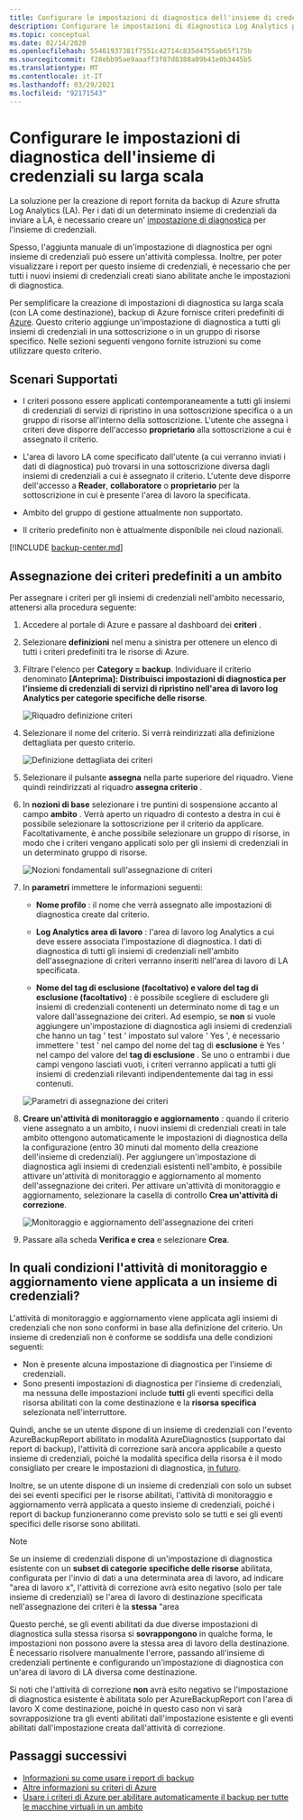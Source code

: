 ```yaml
---
title: Configurare le impostazioni di diagnostica dell'insieme di credenziali su larga scala
description: Configurare le impostazioni di diagnostica Log Analytics per tutti gli insiemi di credenziali in un determinato ambito usando criteri di Azure
ms.topic: conceptual
ms.date: 02/14/2020
ms.openlocfilehash: 55461937381f7551c42714c835d4755ab65f175b
ms.sourcegitcommit: f28ebb95ae9aaaff3f87d8388a09b41e0b3445b5
ms.translationtype: MT
ms.contentlocale: it-IT
ms.lasthandoff: 03/29/2021
ms.locfileid: "92171543"
---
```

# <a name="configure-vault-diagnostics-settings-at-scale"></a>Configurare le impostazioni di diagnostica dell'insieme di credenziali su larga scala

La soluzione per la creazione di report fornita da backup di Azure sfrutta Log Analytics (LA). Per i dati di un determinato insieme di credenziali da inviare a LA, è necessario creare un' [impostazione di diagnostica](./backup-azure-diagnostic-events.md) per l'insieme di credenziali.

Spesso, l'aggiunta manuale di un'impostazione di diagnostica per ogni insieme di credenziali può essere un'attività complessa. Inoltre, per poter visualizzare i report per questo insieme di credenziali, è necessario che per tutti i nuovi insiemi di credenziali creati siano abilitate anche le impostazioni di diagnostica.

Per semplificare la creazione di impostazioni di diagnostica su larga scala (con LA come destinazione), backup di Azure fornisce criteri predefiniti di [Azure](../governance/policy/index.yml). Questo criterio aggiunge un'impostazione di diagnostica a tutti gli insiemi di credenziali in una sottoscrizione o in un gruppo di risorse specifico. Nelle sezioni seguenti vengono fornite istruzioni su come utilizzare questo criterio.

## <a name="supported-scenarios"></a>Scenari Supportati

* I criteri possono essere applicati contemporaneamente a tutti gli insiemi di credenziali di servizi di ripristino in una sottoscrizione specifica o a un gruppo di risorse all'interno della sottoscrizione. L'utente che assegna i criteri deve disporre dell'accesso **proprietario** alla sottoscrizione a cui è assegnato il criterio.

* L'area di lavoro LA come specificato dall'utente (a cui verranno inviati i dati di diagnostica) può trovarsi in una sottoscrizione diversa dagli insiemi di credenziali a cui è assegnato il criterio. L'utente deve disporre dell'accesso a **Reader**, **collaboratore** o **proprietario** per la sottoscrizione in cui è presente l'area di lavoro la specificata.

* Ambito del gruppo di gestione attualmente non supportato.

* Il criterio predefinito non è attualmente disponibile nei cloud nazionali.

[!INCLUDE [backup-center.md](../../includes/backup-center.md)]

## <a name="assigning-the-built-in-policy-to-a-scope"></a>Assegnazione dei criteri predefiniti a un ambito

Per assegnare i criteri per gli insiemi di credenziali nell'ambito necessario, attenersi alla procedura seguente:

1. Accedere al portale di Azure e passare al dashboard dei **criteri** .
2. Selezionare **definizioni** nel menu a sinistra per ottenere un elenco di tutti i criteri predefiniti tra le risorse di Azure.
3. Filtrare l'elenco per **Category = backup**. Individuare il criterio denominato **[Anteprima]: Distribuisci impostazioni di diagnostica per l'insieme di credenziali di servizi di ripristino nell'area di lavoro log Analytics per categorie specifiche delle risorse**.

    ![Riquadro definizione criteri](./media/backup-azure-policy-configure-diagnostics/policy-definition-blade.png)

4. Selezionare il nome del criterio. Si verrà reindirizzati alla definizione dettagliata per questo criterio.

    ![Definizione dettagliata dei criteri](./media/backup-azure-policy-configure-diagnostics/detailed-policy-definition.png)

5. Selezionare il pulsante **assegna** nella parte superiore del riquadro. Viene quindi reindirizzati al riquadro **assegna criterio** .

6. In **nozioni di base** selezionare i tre puntini di sospensione accanto al campo **ambito** . Verrà aperto un riquadro di contesto a destra in cui è possibile selezionare la sottoscrizione per il criterio da applicare. Facoltativamente, è anche possibile selezionare un gruppo di risorse, in modo che i criteri vengano applicati solo per gli insiemi di credenziali in un determinato gruppo di risorse.

    ![Nozioni fondamentali sull'assegnazione di criteri](./media/backup-azure-policy-configure-diagnostics/policy-assignment-basics.png)

7. In **parametri** immettere le informazioni seguenti:

    * **Nome profilo** : il nome che verrà assegnato alle impostazioni di diagnostica create dal criterio.
    * **Log Analytics area di lavoro** : l'area di lavoro log Analytics a cui deve essere associata l'impostazione di diagnostica. I dati di diagnostica di tutti gli insiemi di credenziali nell'ambito dell'assegnazione di criteri verranno inseriti nell'area di lavoro di LA specificata.

    * **Nome del tag di esclusione (facoltativo) e valore del tag di esclusione (facoltativo)** : è possibile scegliere di escludere gli insiemi di credenziali contenenti un determinato nome di tag e un valore dall'assegnazione dei criteri. Ad esempio, se **non** si vuole aggiungere un'impostazione di diagnostica agli insiemi di credenziali che hanno un tag ' test ' impostato sul valore ' Yes ', è necessario immettere ' test ' nel campo del nome del tag di **esclusione** è Yes ' nel campo del valore del **tag di esclusione** . Se uno o entrambi i due campi vengono lasciati vuoti, i criteri verranno applicati a tutti gli insiemi di credenziali rilevanti indipendentemente dai tag in essi contenuti.

    ![Parametri di assegnazione dei criteri](./media/backup-azure-policy-configure-diagnostics/policy-assignment-parameters.png)

8. **Creare un'attività di monitoraggio e aggiornamento** : quando il criterio viene assegnato a un ambito, i nuovi insiemi di credenziali creati in tale ambito ottengono automaticamente le impostazioni di diagnostica della la configurazione (entro 30 minuti dal momento della creazione dell'insieme di credenziali). Per aggiungere un'impostazione di diagnostica agli insiemi di credenziali esistenti nell'ambito, è possibile attivare un'attività di monitoraggio e aggiornamento al momento dell'assegnazione dei criteri. Per attivare un'attività di monitoraggio e aggiornamento, selezionare la casella di controllo **Crea un'attività di correzione**.

    ![Monitoraggio e aggiornamento dell'assegnazione dei criteri](./media/backup-azure-policy-configure-diagnostics/policy-assignment-remediation.png)

9. Passare alla scheda **Verifica e crea** e selezionare **Crea**.

## <a name="under-what-conditions-will-the-remediation-task-apply-to-a-vault"></a>In quali condizioni l'attività di monitoraggio e aggiornamento viene applicata a un insieme di credenziali?

L'attività di monitoraggio e aggiornamento viene applicata agli insiemi di credenziali che non sono conformi in base alla definizione del criterio. Un insieme di credenziali non è conforme se soddisfa una delle condizioni seguenti:

* Non è presente alcuna impostazione di diagnostica per l'insieme di credenziali.
* Sono presenti impostazioni di diagnostica per l'insieme di credenziali, ma nessuna delle impostazioni include **tutti** gli eventi specifici della risorsa abilitati con la come destinazione e la **risorsa specifica** selezionata nell'interruttore.

Quindi, anche se un utente dispone di un insieme di credenziali con l'evento AzureBackupReport abilitato in modalità AzureDiagnostics (supportato dai report di backup), l'attività di correzione sarà ancora applicabile a questo insieme di credenziali, poiché la modalità specifica della risorsa è il modo consigliato per creare le impostazioni di diagnostica, [in futuro](./backup-azure-diagnostic-events.md#legacy-event).

Inoltre, se un utente dispone di un insieme di credenziali con solo un subset dei sei eventi specifici per le risorse abilitati, l'attività di monitoraggio e aggiornamento verrà applicata a questo insieme di credenziali, poiché i report di backup funzioneranno come previsto solo se tutti e sei gli eventi specifici delle risorse sono abilitati.

> [!NOTE]
>
> Se un insieme di credenziali dispone di un'impostazione di diagnostica esistente con un **subset di categorie specifiche delle risorse** abilitata, configurata per l'invio di dati a una determinata area di lavoro, ad indicare "area di lavoro x", l'attività di correzione avrà esito negativo (solo per tale insieme di credenziali) se l'area di lavoro di destinazione specificata nell'assegnazione dei criteri è la **stessa** "area
>
>Questo perché, se gli eventi abilitati da due diverse impostazioni di diagnostica sulla stessa risorsa si **sovrappongono** in qualche forma, le impostazioni non possono avere la stessa area di lavoro della destinazione. È necessario risolvere manualmente l'errore, passando all'insieme di credenziali pertinente e configurando un'impostazione di diagnostica con un'area di lavoro di LA diversa come destinazione.
>
> Si noti che l'attività di correzione **non** avrà esito negativo se l'impostazione di diagnostica esistente è abilitata solo per AzureBackupReport con l'area di lavoro X come destinazione, poiché in questo caso non vi sarà sovrapposizione tra gli eventi abilitati dall'impostazione esistente e gli eventi abilitati dall'impostazione creata dall'attività di correzione.

## <a name="next-steps"></a>Passaggi successivi

* [Informazioni su come usare i report di backup](./configure-reports.md)
* [Altre informazioni su criteri di Azure](../governance/policy/index.yml)
* [Usare i criteri di Azure per abilitare automaticamente il backup per tutte le macchine virtuali in un ambito](./backup-azure-auto-enable-backup.md)
